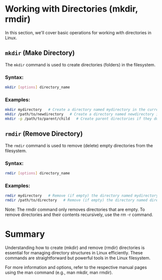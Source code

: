 # Working with Directories (mkdir, rmdir)

In this section, we'll cover basic operations for working with directories in Linux.

## `mkdir` (Make Directory)

The `mkdir` command is used to create directories (folders) in the filesystem.

### Syntax:
```bash
mkdir [options] directory_name
```

### Examples:
```bash
mkdir mydirectory   # Create a directory named mydirectory in the current location
mkdir /path/to/newdirectory   # Create a directory named newdirectory in the specified path
mkdir -p /path/to/parent/child   # Create parent directories if they do not exist (-p option)
```

## `rmdir` (Remove Directory)
The `rmdir` command is used to remove (delete) empty directories from the filesystem.

### Syntax:
```bash
rmdir [options] directory_name
```

### Examples:
```bash
rmdir mydirectory   # Remove (if empty) the directory named mydirectory from the current location
rmdir /path/to/directory   # Remove (if empty) the directory named directory from the specified path
```
Note: The rmdir command only removes directories that are empty. To remove directories and their contents recursively, use the rm -r command.

# Summary
Understanding how to create (mkdir) and remove (rmdir) directories is essential for managing directory structures in Linux efficiently. These commands are straightforward but powerful tools in the Linux filesystem.

For more information and options, refer to the respective manual pages using the man command (e.g., man mkdir, man rmdir).
